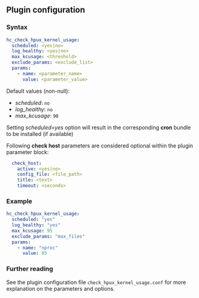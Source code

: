## Plugin configuration

### Syntax

```yaml
hc_check_hpux_kernel_usage:
  scheduled: <yes|no>
  log_healthy: <yes|no>
  max_kcusage: <threshold>
  exclude_params: <exclude_list>
  params:
    - name: <parameter_name>
      value: <parameter_value>
```

Default values (non-null):
* *scheduled*: `no`
* *log_healthy*: `no`
* *max_kcusage*: `90`

Setting *scheduled=yes* option will result in the corresponding **cron** bundle to be installed (if available)

Following **check host** parameters are considered optional within the plugin parameter block:

```yaml
  check_host:
    active: <yes|no>
    config_file: <file_path>
    title: <text>
    timeout: <seconds>
```

### Example

```yaml
hc_check_hpux_kernel_usage:
  scheduled: "yes"    
  log_healthy: "yes"
  max_kcusage: 95
  exclude_params: "max_files"
  params:
    - name: "nproc"
      value: 85
```

### Further reading

See the plugin configuration file `check_hpux_kernel_usage.conf` for more explanation on the parameters and options.
